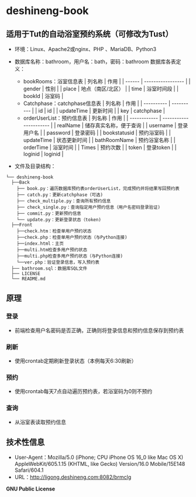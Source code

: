 # deshineng-book

## 适用于Tut的自动浴室预约系统（可修改为Tust）

* 环境：Linux、Apache2或nginx、PHP 、MariaDB、Python3
* 数据库名称：bathroom，用户名：bath，密码：bathroom
  数据库各表定义：

  * bookRooms：浴室信息表
    | 列名称 | 作用              |
    | ------ | ----------------- |
    | gender | 性别              |
    | place  | 地点（南区/北区） |
    | time   | 浴室时间段        |
    | bookId | 浴室码            |
  * Catchphase：catchphase信息表
    | 列名称     | 作用       |
    | ---------- | ---------- |
    | id         | id         |
    | updateTime | 更新时间   |
    | key        | catchphase |
  * orderUserList：预约信息表
    | 列名称       | 作用                   |
    | ------------ | ---------------------- |
    | realName     | 储存真实名称，便于查询 |
    | username     | 登录用户名             |
    | password     | 登录密码               |
    | bookstatusid | 预约浴室码             |
    | updateTime   | 状态更新时间           |
    | bathRoomName | 预约浴室名称           |
    | orderTime    | 浴室时间               |
    | Times        | 预约次数               |
    | token        | 登录token              |
    | loginid      | loginid                |
* 文件及目录结构：

```
└── deshineng-book  
  ├──Back  
    ├── book.py：遍历数据库预约表orderUserList，完成预约并将结果写回预约表  
    ├── catch.py：更新catchphase（可选)  
    ├── check_multiple.py：查询所有预约信息  
    ├── check_single.py：查询指定用户预约信息（用户名密码登录验证)  
    ├── commit.py：更新预约信息  
    └── update.py：更新登录状态（token)  
  ├──Front  
    ├──check.htm：检查单用户预约状态  
    ├──check.php：检查单用户预约状态（与Python连接)  
    ├──index.html：主页  
    ├──multi.htm检查多用户预约状态  
    ├──multi.php检查多用户预约状态（与Python连接)  
    └──ver.php：验证登录信息，写入预约表  
  ├── bathroom.sql：数据库SQL文件  
  ├── LICENSE  
  └── README.md
```

## 原理

### 登录

* 前端检查用户名密码是否正确，正确则将登录信息和预约信息保存到预约表

### 刷新

* 使用crontab定期刷新登录状态（本例每天6:30刷新）

### 预约

* 使用crontab每天7点自动遍历预约表，若浴室码为0则不预约

### 查询

* 从浴室表读取预约信息

## 技术性信息

* User-Agent：Mozilla/5.0 (iPhone; CPU iPhone OS 16_0 like Mac OS X) AppleWebKit/605.1.15 (KHTML, like Gecko) Version/16.0 Mobile/15E148 Safari/604.1
* URL：http://ligong.deshineng.com:8082/brmclg

**GNU Public License**
